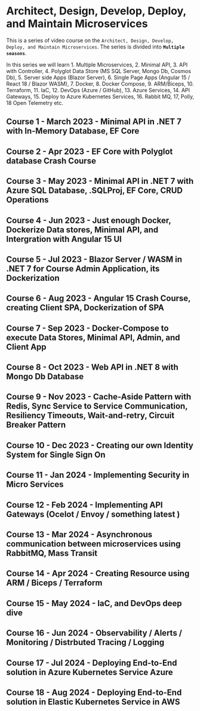 # Architect, Design, Develop, Deploy, and Maintain Microservices

This is a series of video course on the `Architect, Design, Develop, Deploy, and Maintain Microservices`. The series is divided into **`Multiple seasons`**.

In this series we will learn 1. Multiple Microservices, 2. Minimal API, 3. API with Controller, 4. Polyglot Data Store (MS SQL Server, Mongo Db, Cosmos Db), 5. Server side Apps (Blazor Server), 6. Single Page Apps (Angular 15 / React 18 / Blazor WASM), 7. Docker, 8. Docker Compose, 9. ARM/Biceps, 10. Terraform, 11. IaC, 12. DevOps (Azure / GitHub), 13. Azure Services, 14. API Gateways, 15. Deploy to Azure Kubernetes Services, 16. Rabbit MQ, 17, Polly, 18 Open Telemetry etc.


## Course 1 - March 2023 - Minimal API in .NET 7 with In-Memory Database, EF Core
## Course 2 - Apr 2023 - EF Core with Polyglot database Crash Course
## Course 3 - May 2023 - Minimal API in .NET 7 with Azure SQL Database, .SQLProj, EF Core, CRUD Operations
## Course 4 - Jun 2023 - Just enough Docker, Dockerize Data stores, Minimal API, and Intergration with Angular 15 UI
## Course 5 - Jul 2023 - Blazor Server / WASM in .NET 7 for Course Admin Application, its Dockerization
## Course 6 - Aug 2023 - Angular 15 Crash Course, creating Client SPA, Dockerization of SPA
## Course 7 - Sep 2023 - Docker-Compose to execute Data Stores, Minimal API, Admin, and Client App
## Course 8 - Oct 2023 - Web API in .NET 8 with Mongo Db Database
## Course 9 - Nov 2023 - Cache-Aside Pattern with Redis, Sync Service to Service Communication, Resiliency Timeouts, Wait-and-retry, Circuit Breaker Pattern
## Course 10 - Dec 2023 - Creating our own Identity System for Single Sign On
## Course 11 - Jan 2024 - Implementing Security in Micro Services
## Course 12 - Feb 2024 - Implementing API Gateways (Ocelot / Envoy / something latest )
## Course 13 - Mar 2024 - Asynchronous communication between microservices using RabbitMQ, Mass Transit
## Course 14 - Apr 2024 - Creating Resource using ARM / Biceps / Terraform
## Course 15 - May 2024 - IaC, and DevOps deep dive
## Course 16 - Jun 2024 - Observability / Alerts / Monitoring / Distrbuted Tracing / Logging
## Course 17 - Jul 2024 - Deploying End-to-End solution in Azure Kubernetes Service Azure
## Course 18 - Aug 2024 - Deploying End-to-End solution in Elastic Kubernetes Service in AWS

<!--

**Here are some ideas to get you started:**

🙋‍♀️ A short introduction - what is your organization all about?
🌈 Contribution guidelines - how can the community get involved?
👩‍💻 Useful resources - where can the community find your docs? Is there anything else the community should know?
🍿 Fun facts - what does your team eat for breakfast?
🧙 Remember, you can do mighty things with the power of [Markdown](https://docs.github.com/github/writing-on-github/getting-started-with-writing-and-formatting-on-github/basic-writing-and-formatting-syntax)
-->
